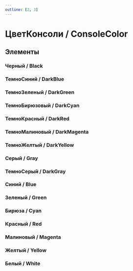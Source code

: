 ```yaml
---
outline: [2, 3]
---
```


# ЦветКонсоли / ConsoleColor


## Элементы


### Черный / Black


### ТемноСиний / DarkBlue


### ТемноЗеленый / DarkGreen


### ТемноБирюзовый / DarkCyan


### ТемноКрасный / DarkRed


### ТемноМалиновый / DarkMagenta


### ТемноЖелтый / DarkYellow


### Серый / Gray


### ТемноСерый / DarkGray


### Синий / Blue


### Зеленый / Green


### Бирюза / Cyan


### Красный / Red


### Малиновый / Magenta


### Желтый / Yellow


### Белый / White

